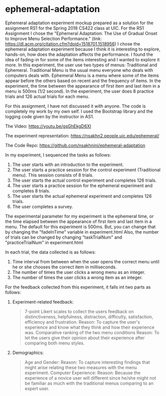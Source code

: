 # ephemeral-adaptation
Ephemeral adaptation experiment mockup prepared as a solution for the assignment RS1 for the Spring 2018 CS422 class at UIC. 
For the RS1 Assignment I chose the "Ephemeral Adaptation: The Use of Gradual Onset to Improve Menu Selection Performance." (link: https://dl.acm.org/citation.cfm?doid=1518701.1518956)
I chose the ephemeral adaptation experiment because I think it is interesting to explore, hands-on, how does the adaptation affects the performance.
I found the idea of fading-in for some of the items interesting and I wanted to explore it more.
In this experiment, the user use two types of menus: Traditional and Ephemeral. 
Traditional Menu is the usual menu everyone who deals with computers deals with. 
Ephemeral Menu is a menu where some of the items appear before the others based on recent and the frequency of items. 
In the experiment, the time between the appearance of first item and last item in a menu is 500ms (1/2 second). 
In the experiment, the user does 8 practice trials and 126 actual trials for each menu.

For this assignment, I have not discussed it with anyone. The code is completely my work by my own self. 
I used the Bootstrap library and the logging code given by the instructor in AS1.

The Video: https://youtu.be/gsGhEkgD6XI

The experiment representation: https://nsakhn2.people.uic.edu/ephemeral/

The Code Repo: https://github.com/nsakhnini/ephemeral-adaptation

In my experiment, I sequenced the tasks as follows:
1. The user starts with an introduction to the experiment.
2. The user starts a practice session for the control experiment (Traditional menu). This session consists of 8 trials.
3. The user starts the actual control experiment and completes 126 trials.
4. The user starts a practice session for the ephemeral experiment and completes 8 trials.
5. The user starts the actual ephemeral experiment and completes 126 trials.
6. The user completes a survey.

The experimental parameter for my experiment is the ephemeral time, or the time elapsed between the appearance of first item and last item in a menu.
The default for this experiment is 500ms. But, you can change that by changing the "fadeInTime" variable in experiment.html
Also, the number of trials can be changed by changing "taskTrialNum" and "practiceTrialNum" in experiment.html

In each trial, the data collected is as follows:
1. Time interval from between when the user opens the correct menu until he or she chooses the correct item in milliseconds.
2. The number of times the user clicks a wrong menu as an integer.
3. The number of times the user clicks a wrong item as an integer.

For the feedback collected from this experiment, it falls int two parts as follows:
1. Experiment-related feedback: 
	>7-point Likert scales to collect the users feedback on distinctiveness, helpfulness, distraction, difficulty, satisfaction, efficiency and frustration.
		Reason: To capture the user's experience and know what they think and how their experience was.
	>Comparative ranking of the two menu conditions
		Reason: To let the users give their opinion about their experience after comparing both menu styles.
2. Demographics:
	>Age and Gender:
		Reason: To capture interesting findings that might arise relating these two measures with the menu experiment.
	>Computer Experience:
		Reason: Because the experience of a novice user will different since he/she might not be familiar as much with the traditional menus comparing to an expert user.



